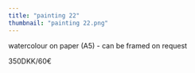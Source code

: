 ```yaml
---
title: "painting 22"
thumbnail: "painting 22.png"
---
```

watercolour on paper (A5) - can be framed on request


350DKK/60€